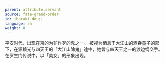 ```yaml
---
parent: attribute.servant
source: fate-grand-order
id: ibaraki-douji
language: zh
weight: 0
---
```


平安时代，出现在京的为非作歹的鬼之一。
被视为栖息于大江山的酒吞童子的部下，在源赖光与四天王的「大江山除鬼」途中，她曾与四天王之一的渡边纲交手。
在罗生门传说中，以「美女」的形象出现。
